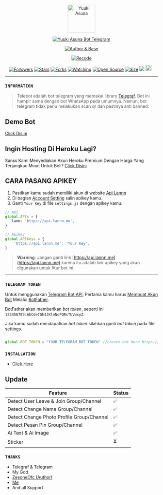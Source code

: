 <p align="center">
<img src="https://telegra.ph/file/deae80ac16266ae4f5d2a.jpg" alt="Yuuki Asuna" height="90"/>
</p>

<p align="center">
<a href="#"><img title="Yuuki Asuna Bot Telegram" src="https://img.shields.io/badge/TELEGRAM BOT-cyan?colorA=%5df9ff00&colorB=%23017e40&style=for-the-badge"></a>
</p>
<p align="center">
<a href="https://github.com/erlanrahmat/asuna-yuuki"><img title="Author & Base" src="https://img.shields.io/badge/Author-ZeeoneOfc-red.svg?style=for-the-badge&logo=github"></a>
</p>
<p align="center">
<a href="https://github.com/erlanrahmat/asuna-yuuki"><img title="Recode" src="https://img.shields.io/badge/Recode-Erlanrahmat-red.svg?style=for-the-badge&logo=github"></a>
</p>
<p align="center">
<a href="https://github.com/erlanrahmat/followers"><img title="Followers" src="https://img.shields.io/github/followers/zeeoneofficial?color=red&style=flat-square"></a>
<a href="https://github.com/erlanrahmat/asuna-yuuki/stargazers/"><img title="Stars" src="https://img.shields.io/github/stars/erlanrahmat/asuna-yuuki?color=blue&style=flat-square"></a>
<a href="https://github.com/erlanrahmat/asuna-yuuki/network/members"><img title="Forks" src="https://img.shields.io/github/forks/erlanrahmat/asuna-yuuki?color=red&style=flat-square"></a>
<a href="https://github.com/erlanrahmat/asuna-yuuki/watchers"><img title="Watching" src="https://img.shields.io/github/watchers/erlanrahmat/asuna-yuuki?label=Watchers&color=blue&style=flat-square"></a>
<a href="https://github.com/erlanrahmat/asuna-yuuki"><img title="Open Source" src="https://badges.frapsoft.com/os/v2/open-source.svg?v=103"></a>
<a href="https://github.com/erlanrahmat/asuna-yuuki/"><img title="Size" src="https://img.shields.io/github/repo-size/erlanrahmat/asuna-yuuki?style=flat-square&color=green"></a>
<a href="https://hits.seeyoufarm.com"><img src="https://hits.seeyoufarm.com/api/count/incr/badge.svg?url=https%3A%2F%2Fgithub.com%2Fzeeoneofficial%2FTelebot&count_bg=%2379C83D&title_bg=%23555555&icon=probot.svg&icon_color=%2300FF6D&title=hits&edge_flat=false"/></a>
<a href="https://github.com/erlanrahmat/asuna-yuuki/graphs/commit-activity"><img height="20" src="https://img.shields.io/badge/Maintained%3F-No-green.svg"></a>&nbsp;&nbsp;
</p>
</div>

---

### `INFORMATION`
> Telebot adalah bot telegram yang memakai library [Telegraf](https://github.com/telegraf/telegraf). Bot ini hampir sama dengan bot WhatsApp pada umumnya. Namun, bot telegram tidak perlu melakukan scan qr dan pastinya anti banned.

## Demo Bot
[Click Disini](https://t.me/created_by_lann_tele_bot)


## Ingin Hosting Di Heroku Lagi?
Sanss Kami Menyediakan Akun Heroku Premium Dengan Harga Yang Terjangkau
Minat Untuk Beli?
[Click Disini](https://wa.me/6285842647866)

## CARA PASANG APIKEY
1. Pastikan kamu sudah memiliki akun di website [Api Lannn](https://api.lannn.me/users/login)
2. Di bagian [Account Setting](https://api.lannn.me/users/profile) salin apikey kamu.
3. Ganti `Your Key` di file `settings.js` dengan apikey kamu.
```ts
// Api
global.APIs = {
   lann: 'https://api.lannn.me',
}

// Apikey
global.APIKeys = {
	'https://api.lannn.me': 'Your Key',
}
```

> **Warning**: Jangan ganti link [https://api.lannn.me](https://api.lannn.me) karena itu adalah link apikey yang akan digunakan untuk fitur bot ini. 

--------

### `TELEGRAM TOKEN`

Untuk menggunakan [Telegram Bot API](https://core.telegram.org/bots/api),
Pertama kamu harus [Membuat Akun Bot](https://core.telegram.org/bots)
Melalui [BotFather](https://core.telegram.org/bots#6-botfather).

BotFather akan memberikan *bot token*, seperti ini `123456789:AbCdefGhIJKlmNoPQRsTUVwxyZ`.

Jika kamu sudah mendapatkan *bot token* silahkan ganti *bot token* pada file settings.

```js

global.BOT_TOKEN = "YOUR_TELEGRAM_BOT_TOKEN" //create bot here https://t.me/BotFather and get the bot token

```

### `INSTALLATION`
- [Click Here](https://youtu.be/SClH63-Zjnw)

 ##  Update
| Feature  | Status |
| ------------- | ------------- |
| Detect User Leave & Join Group/Channel  | ✅ |
| Detect Change Name Group/Channel | ✅ |
| Detect Change Photo Profile Group/Channel | ✅ |
| Detect Pesan Pin Group/Channel | ✅ |
| Ai Text & Ai Image | ✅ |
| Sticker | ⏳ |

### `THANKS`
- Telegraf & Telegram
- My God
- [ZeeoneOfc (Author) ](https://github.com/zeeoneofficial)
- [Me](https://github.com/erlanrahmat/asuna-yuuki)
- And all Support.
